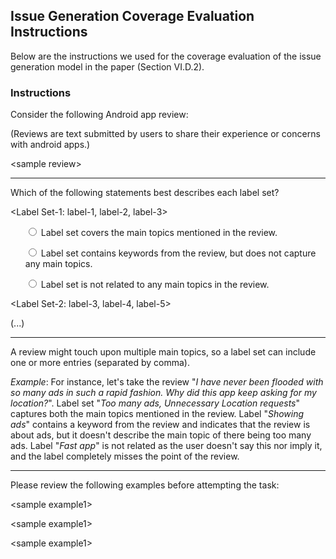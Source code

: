 ## Issue Generation Coverage Evaluation Instructions

Below are the instructions we used for the coverage evaluation of the issue
generation model in the paper (Section VI.D.2).


### Instructions

Consider the following Android app review:

(Reviews are text submitted by users to share their experience or concerns with
android apps.)

\<sample review\>
 
---

Which of the following statements best describes each label set?


\<Label Set-1: label-1, label-2, label-3\>

<ul>

<input id="1" type="radio"> Label set covers the main topics mentioned in the
review. 

<input id="2" type="radio"> Label set contains keywords from the review, but
does not capture any main topics.

<input id="2" type="radio"> Label set is not related to any main topics in the
review.

</ul>


\<Label Set-2: label-3, label-4, label-5\>

(...)

---

A review might touch upon multiple main topics, so a label set can include one
or more entries (separated by comma).

*Example*: For instance, let's take the review "*I have never been flooded with
so many ads in such a rapid fashion. Why did this app keep asking for my
location?*". Label set "*Too many ads, Unnecessary Location requests*" captures
both the main topics mentioned in the review. Label "*Showing ads*" contains a
keyword from the review and indicates that the review is about ads, but it
doesn't describe the main topic of there being too many ads. Label "*Fast app*"
is not related as the user doesn't say this nor imply it, and the label
completely misses the point of the review.

---

Please review the following examples before attempting the task: 

\<sample example1\>

\<sample example1\>

\<sample example1\>